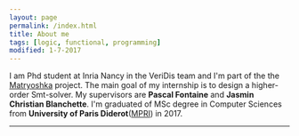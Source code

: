 ```yaml
---
layout: page
permalink: /index.html
title: About me
tags: [logic, functional, programming]
modified: 1-7-2017
---
```


I am Phd student at Inria Nancy in the VeriDis team and I'm part of the the [Matryoshka](http://matryoshka.gforge.inria.fr/#Team) project. The main goal of my internship is to design a higher-order Smt-solver. My supervisors are **Pascal Fontaine** and  **Jasmin Christian Blanchette**. 
I'm graduated of MSc degree in Computer Sciences from **University of Paris Diderot**([MPRI](https://wikimpri.dptinfo.ens-cachan.fr/doku.php)) in 2017.

---



<!-- <a markdown="0" href="{{ site.url }}/technical-details" class="btn">Technical Details</a> -->
